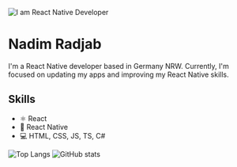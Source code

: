 ![I am React Native Developer](https://crowdbotics.ghost.io/content/images/2020/08/React-Native-Featured-Image.png)
# Nadim Radjab

I'm a React Native developer based in Germany NRW. Currently, I'm focused on updating my apps and improving my React Native skills.

## Skills
* <g-emoji class="g-emoji" alias="atom_symbol" fallback-src="https://github.githubassets.com/images/icons/emoji/unicode/269b.png">⚛</g-emoji> React 
* :iphone: React Native
* :computer: HTML, CSS, JS, TS, C#

![Top Langs](https://github-readme-stats-three-blue.vercel.app/api/top-langs/?username=NadimRadjab)
![GitHub stats](https://github-readme-stats-three-blue.vercel.app/api?username=NadimRadjab&show_icons=true&count_private=true)   


